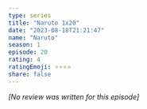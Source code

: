 ```yaml
---
type: series
title: "Naruto 1x20"
date: "2023-08-18T21:21:47"
name: "Naruto"
season: 1
episode: 20
rating: 4
ratingEmoji: ⭐️⭐️⭐️⭐️
share: false
---
```


*[No review was written for this episode]*
